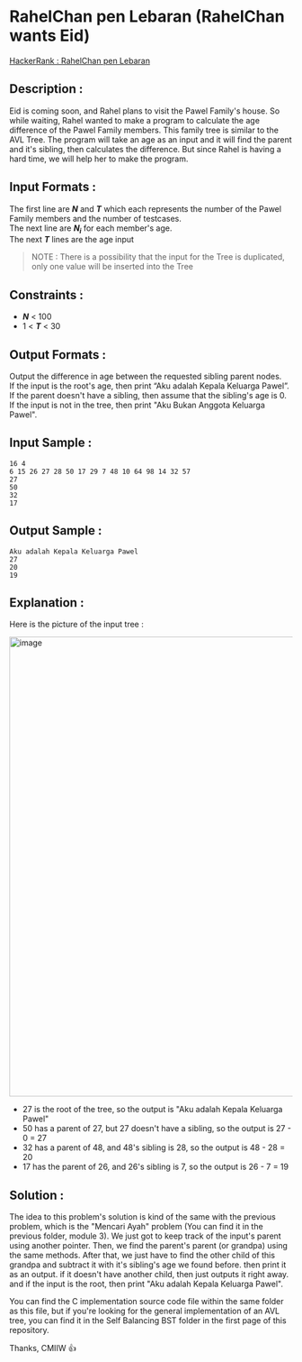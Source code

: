 # RahelChan pen Lebaran (RahelChan wants Eid)

[HackerRank : RahelChan pen Lebaran](https://www.hackerrank.com/contests/alpro-its-sd-m3-e-2022/challenges/rahelchan-pen-lebaran)

## Description :
Eid is coming soon, and Rahel plans to visit the Pawel Family's house. So while waiting, Rahel wanted to make a program to calculate the age difference of the Pawel Family members. This family tree is similar to the AVL Tree. The program will take an age as an input and it will find the parent and it's sibling, then calculates the difference. But since Rahel is having a hard time, we will help her to make the program.  

## Input Formats :
The first line are ***N*** and ***T*** which each represents the number of the Pawel Family members and the number of testcases.  
The next line are ***N<sub>i</sub>*** for each member's age.  
The next ***T*** lines are the age input  
> NOTE : There is a possibility that the input for the Tree is duplicated, only one value will be inserted into the Tree  
  
## Constraints :
- ***N*** < 100
- 1 < ***T*** < 30  

## Output Formats :
Output the difference in age between the requested sibling parent nodes.  
If the input is the root's age, then print “Aku adalah Kepala Keluarga Pawel”.  
If the parent doesn't have a sibling, then assume that the sibling's age is 0.  
If the input is not in the tree, then print "Aku Bukan Anggota Keluarga Pawel".  

## Input Sample :
```
16 4
6 15 26 27 28 50 17 29 7 48 10 64 98 14 32 57
27
50
32
17
```  

## Output Sample :
```
Aku adalah Kepala Keluarga Pawel
27
20
19
```  

## Explanation :
Here is the picture of the input tree :
  
<img width="816" alt="image" src="https://user-images.githubusercontent.com/105977864/209709197-bdd16679-c840-48bd-97dd-73e676b8bb09.png">  
  
- 27 is the root of the tree, so the output is "Aku adalah Kepala Keluarga Pawel"
- 50 has a parent of 27, but 27 doesn't have a sibling, so the output is 27 - 0 = 27
- 32 has a parent of 48, and 48's sibling is 28, so the output is 48 - 28 = 20
- 17 has the parent of 26, and 26's sibling is 7, so the output is 26 - 7 = 19  

## Solution : 
The idea to this problem's solution is kind of the same with the previous problem, which is the "Mencari Ayah" problem (You can find it in the previous folder, module 3). We just got to keep track of the input's parent using another pointer. Then, we find the parent's parent (or grandpa) using the same methods. After that, we just have to find the other child of this grandpa and subtract it with it's sibling's age we found before. then print it as an output. if it doesn't have another child, then just outputs it right away. and if the input is the root, then print "Aku adalah Kepala Keluarga Pawel".  

You can find the C implementation source code file within the same folder as this file, but if you're looking for the general implementation of an AVL tree, you can find it in the Self Balancing BST folder in the first page of this repository.  

Thanks, CMIIW :thumbsup:
